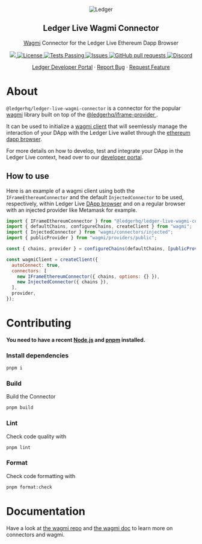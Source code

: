 <p align="center">
 <img src="https://user-images.githubusercontent.com/9203826/154288895-670f5c23-81a1-4307-a080-1af83f7f8356.svg" align="center" alt="Ledger" />
 <h2 align="center">Ledger Live Wagmi Connector</h2>
 <p align="center"><a href="https://github.com/tmm/wagmi">Wagmi</a> Connector for the Ledger Live Ethereum Dapp Browser</p>
</p>
  <p align="center">
    <a href="https://www.npmjs.com/package/@ledgerhq/ledger-live-wagmi-connector">
      <img src="https://img.shields.io/npm/v/@ledgerhq/ledger-live-wagmi-connector.svg?style=flat-square" />
    </a>
    <a href="https://opensource.org/licenses/MIT">
      <img alt="License" src="https://img.shields.io/badge/License-MIT-blue.svg" />
    </a>
    <a href="https://github.com/LedgerHQ/ledger-live-wagmi-connector/actions">
      <img alt="Tests Passing" src="https://github.com/LedgerHQ/ledger-live-wagmi-connector/workflows/CI/badge.svg" />
    </a>
    <a href="https://github.com/LedgerHQ/ledger-live-wagmi-connector/issues">
      <img alt="Issues" src="https://img.shields.io/github/issues/LedgerHQ/ledger-live-wagmi-connector?color=0088ff" />
    </a>
    <a href="https://github.com/LedgerHQ/ledger-live-wagmi-connector/pulls">
      <img alt="GitHub pull requests" src="https://img.shields.io/github/issues-pr/LedgerHQ/ledger-live-wagmi-connector?color=0088ff" />
    </a>
    <a href="https://discord.gg/y6nZhxv2bC">
      <img alt="Discord" src="https://img.shields.io/discord/885256081289379850?color=1C1CE1&label=Ledger%20%7C%20Discord%20%F0%9F%91%8B%20&style=flat-square" />
    </a>
  </p>

  <p align="center">
    <a href="https://developers.ledger.com/docs/live-app/start-here/">Ledger Developer Portal</a>
    ·
    <a href="https://github.com/LedgerHQ/ledger-live-wagmi-connector/issues/new/choose">Report Bug</a>
    ·
    <a href="https://github.com/LedgerHQ/ledger-live-wagmi-connector/issues/new/choose">Request Feature</a>
  </p>
</p>

# About

`@ledgerhq/ledger-live-wagmi-connector` is a connector for the popular [wagmi](https://github.com/tmm/wagmi) library built on top of the [@ledgerhq/iframe-provider
](https://github.com/ledgerhq/iframe-provider).

It can be used to initialize a [wagmi client](https://wagmi.sh/docs/client) that will seemlessly manage the interaction of your DApp with the Ledger Live wallet through the [ethereum dapp browser](https://github.com/LedgerHQ/eth-dapp-browser).

For more details on how to develop, test and integrate your DApp in the Ledger Live context, head over to our [developer portal](https://developers.ledger.com/docs/dapp/process/).

## How to use

Here is an example of a wagmi client using both the `IFrameEthereumConnector` and the default `InjectedConnector` to be used, respectively, within Ledger Live [DApp browser](https://github.com/LedgerHQ/eth-dapp-browser) and on a regular browser with an injected provider like Metamask for example.

```js
import { IFrameEthereumConnector } from "@ledgerhq/ledger-live-wagmi-connector";
import { defaultChains, configureChains, createClient } from "wagmi";
import { InjectedConnector } from "wagmi/connectors/injected";
import { publicProvider } from "wagmi/providers/public";

const { chains, provider } = configureChains(defaultChains, [publicProvider()]);

const wagmiClient = createClient({
  autoConnect: true,
  connectors: [
    new IFrameEthereumConnector({ chains, options: {} }),
    new InjectedConnector({ chains }),
  ],
  provider,
});
```

# Contributing

**You need to have a recent [Node.js](https://nodejs.org/) and
[pnpm](https://pnpm.io/) installed.**

### Install dependencies

```bash
pnpm i
```

### Build

Build the Connector

```bash
pnpm build
```

### Lint

Check code quality with

```bash
pnpm lint
```

### Format

Check code formatting with

```bash
pnpm format:check
```

# Documentation

Have a look at [the wagmi repo](https://github.com/tmm/wagmi) and [the wagmi doc](https://wagmi.sh/) to learn more on connectors and wagmi.
